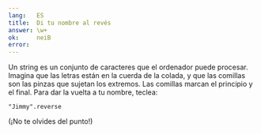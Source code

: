```yaml
---
lang:   ES
title:  Di tu nombre al revés
answer: \w+
ok:     neiB
error:  
---
```


Un string es un conjunto de caracteres que el ordenador puede procesar. Imagina que las letras están
en la cuerda de la colada, y que las comillas son las pinzas que sujetan los extremos. Las comillas marcan el principio y el final.
Para dar la vuelta a tu nombre, teclea:

    "Jimmy".reverse

(¡No te olvides del punto!)
